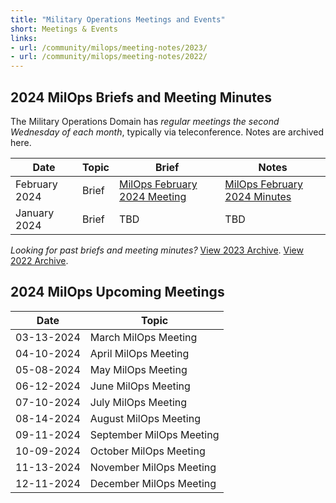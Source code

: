 ```yaml
---
title: "Military Operations Meetings and Events"
short: Meetings & Events
links:
- url: /community/milops/meeting-notes/2023/
- url: /community/milops/meeting-notes/2022/
---
```


## 2024 MilOps Briefs and Meeting Minutes

The Military Operations Domain has *regular meetings the second Wednesday of each month*, typically via teleconference. Notes are archived here.

|Date|Topic|Brief|Notes|
|---|---|---|---|
|February 2024|Brief|[MilOps February 2024 Meeting](MILOPS_February_2024_Meeting_Final.pdf)|[MilOps February 2024 Minutes](MILOPS-Meeting-Minutes-14Feb24.pdf)|
|January 2024|Brief|TBD|TBD|

*Looking for past briefs and meeting minutes?* [View 2023 Archive](/community/milops/meeting-notes/2023). [View 2022 Archive](/community/milops/meeting-notes/2022).

## 2024 MilOps Upcoming Meetings

|Date|Topic|
|---|---|
|03-13-2024|March MilOps Meeting|
|04-10-2024|April MilOps Meeting|
|05-08-2024|May MilOps Meeting|
|06-12-2024|June MilOps Meeting|
|07-10-2024|July MilOps Meeting|
|08-14-2024|August MilOps Meeting|
|09-11-2024|September MilOps Meeting|
|10-09-2024|October MilOps Meeting|
|11-13-2024|November MilOps Meeting|
|12-11-2024|December MilOps Meeting|
